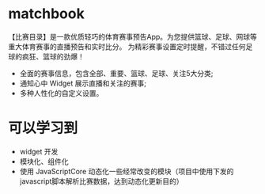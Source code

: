 # matchbook
【比赛目录】是一款优质轻巧的体育赛事预告App。为您提供篮球、足球、网球等重大体育赛事的直播预告和实时比分。
为精彩赛事设置定时提醒，不错过任何足球的疯狂、篮球的劲爆！
- 全面的赛事信息，包含全部、重要、篮球、足球、关注5大分类;
- 通知心中 Widget 展示直播和关注的赛事;
- 多种人性化的自定义设置。

# 可以学习到
- widget 开发
- 模块化、组件化
- 使用 JavaScriptCore 动态化一些经常改变的模块（项目中使用下发的javascript脚本解析比赛数据，达到动态化更新目的）

